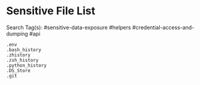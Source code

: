 # Sensitive File List

Search Tag(s): #sensitive-data-exposure #helpers #credential-access-and-dumping #api

```
.env
.bash_history
.zhistory
.zsh_history
.python_history
.DS_Store
.git
```